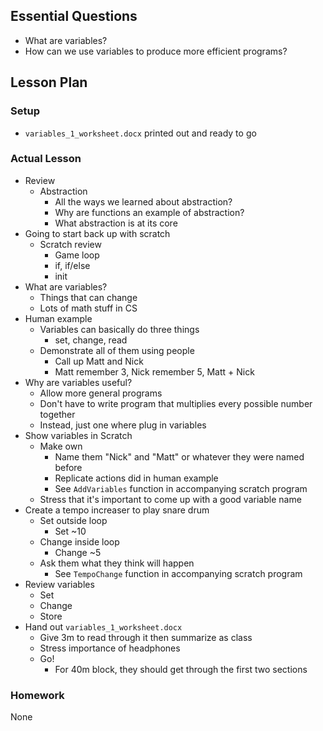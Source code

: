 ## Essential Questions

- What are variables?
- How can we use variables to produce more efficient programs?

## Lesson Plan

### Setup

- `variables_1_worksheet.docx` printed out and ready to go

### Actual Lesson

- Review
    - Abstraction
        - All the ways we learned about abstraction?
        - Why are functions an example of abstraction?
        - What abstraction is at its core
- Going to start back up with scratch
    - Scratch review
        - Game loop
        - if, if/else
        - init
- What are variables?
    - Things that can change
    - Lots of math stuff in CS
- Human example
    - Variables can basically do three things
        - set, change, read
    - Demonstrate all of them using people
        - Call up Matt and Nick
        - Matt remember 3, Nick remember 5, Matt + Nick
- Why are variables useful?
    - Allow more general programs
    - Don't have to write program that multiplies every possible number together
    - Instead, just one where plug in variables
- Show variables in Scratch
    - Make own
        - Name them "Nick" and "Matt" or whatever they were named before
        - Replicate actions did in human example
        - See `AddVariables` function in accompanying scratch program
    - Stress that it's important to come up with a good variable name
- Create a tempo increaser to play snare drum
    - Set outside loop
        - Set ~10
    - Change inside loop
        - Change ~5
    - Ask them what they think will happen
        - See `TempoChange` function in accompanying scratch program
- Review variables
    - Set
    - Change
    - Store
- Hand out `variables_1_worksheet.docx`
    - Give 3m to read through it then summarize as class
    - Stress importance of headphones
    - Go!
        - For 40m block, they should get through the first two sections

### Homework

None
